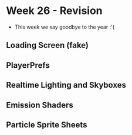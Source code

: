 # Week 26 - Revision
- This week we say goodbye to the year :'(

## Loading Screen (fake)

## PlayerPrefs

## Realtime Lighting and Skyboxes

## Emission Shaders

## Particle Sprite Sheets